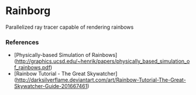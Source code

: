 # Rainborg
Parallelized ray tracer capable of rendering rainbows


### References 

- [Physically-based Simulation of Rainbows] (http://graphics.ucsd.edu/~henrik/papers/physically_based_simulation_of_rainbows.pdf)
- [Rainbow Tutorial - The Great Skywatcher] (http://darksilverflame.deviantart.com/art/Rainbow-Tutorial-The-Great-Skywatcher-Guide-201667461)
